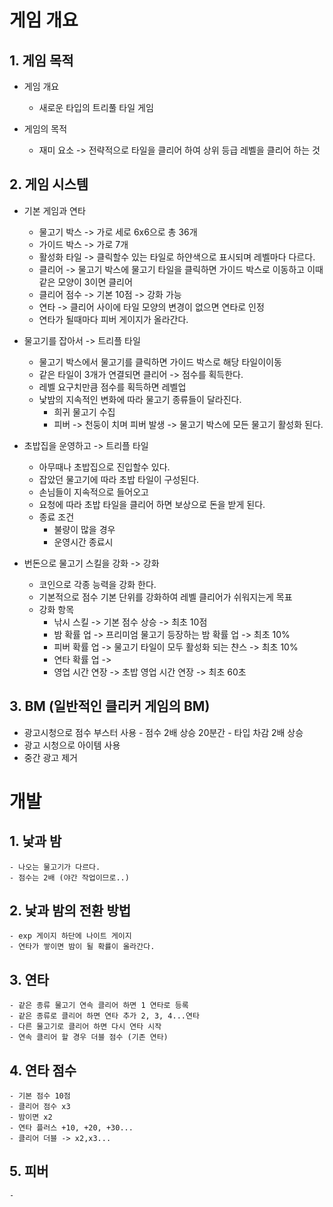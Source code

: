 # 게임 개요
## 1.	게임 목적
- 게임 개요
    -	새로운 타입의 트리풀 타일 게임

-	게임의 목적
    - 재미 요소 -> 전략적으로 타일을 클리어 하여 상위 등급 레벨을 클리어 하는 것 

## 2.	게임 시스템
- 기본 게임과 연타
    - 물고기 박스 -> 가로 세로 6x6으로 총 36개
    - 가이드 박스 -> 가로 7개
    - 활성화 타일 -> 클릭할수 있는 타일로 하얀색으로 표시되며 레벨마다 다르다.
    - 클리어 -> 물고기 박스에 물고기 타일을 클릭하면 가이드 박스로 이동하고 이때 같은 모양이 3이면 클리어
    - 클리어 점수 -> 기본 10점 -> 강화 가능
    - 연타 -> 클리어 사이에 타일 모양의 변경이 없으면 연타로 인정
    - 연타가 될때마다 피버 게이지가 올라간다. 

- 물고기를 잡아서 -> 트리플 타일    
    - 물고기 박스에서 물고기를 클릭하면 가이드 박스로 해당 타일이이동
    - 같은 타일이 3개가 연결되면 클리어 -> 점수를 획득한다.
    - 레벨 요구치만큼 점수를 획득하면 레벨업
    - 낯밤의 지속적인 변화에 따라 물고기 종류들이 달라진다.
        - 희귀 물고기 수집
        - 피버 -> 천둥이 치며 피버 발생 -> 물고기 박스에 모든 물고기 활성화 된다. 
- 초밥집을 운영하고 -> 트리플 타일
    - 아무때나 초밥집으로 진입할수 있다.
    - 잡았던 물고기에 따라 초밥 타일이 구성된다.
    - 손님들이 지속적으로 들어오고
    - 요청에 따라 초밥 타일을 클리어 하면 보상으로 돈을 받게 된다.
    - 종료 조건
        - 불량이 많을 경우
        - 운영시간 종료시 
- 번돈으로 물고기 스킬을 강화 -> 강화   
    - 코인으로 각종 능력을 강화 한다.
    - 기본적으로 점수 기본 단위를 강화하여 레벨 클리어가 쉬워지는게 목표
    - 강화 항목
        - 낚시 스킬 -> 기본 점수 상승 -> 최초 10점
        - 밤 확률 업 -> 프리미엄 물고기 등장하는 밤 확률 업 -> 최초 10%
        - 피버 확률 업 -> 물고기 타일이 모두 활성화 되는 챤스 -> 최초 10%
        - 연타 확률 업 -> 
        - 영업 시간 연장 -> 초밥 영업 시간 연장 -> 최초 60초

  
## 3.	BM (일반적인 클리커 게임의 BM)
  -	광고시청으로 점수 부스터 사용
          -	점수 2배 상승 20분간 
          -	타입 차감 2배 상승
  - 광고 시청으로 아이템 사용
  - 중간 광고 제거 


# 개발
## 1. 낯과 밤
    - 나오는 물고기가 다르다. 
    - 점수는 2배 (야간 작업이므로..) 

## 2. 낯과 밤의 전환 방법
    - exp 게이지 하단에 나이트 게이지
    - 연타가 쌓이면 밤이 될 확률이 올라간다.
    
## 3. 연타
    - 같은 종류 물고기 연속 클리어 하면 1 연타로 등록 
    - 같은 종류로 클리어 하면 연타 추가 2, 3, 4...연타
    - 다른 물고기로 클리어 하면 다시 연타 시작
    - 연속 클리어 할 경우 더블 점수 (기존 연타)

## 4. 연타 점수
    - 기본 점수 10점
    - 클리어 점수 x3
    - 밤이면 x2
    - 연타 플러스 +10, +20, +30... 
    - 클리어 더블 -> x2,x3... 

## 5. 피버
    - 








    
